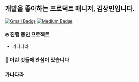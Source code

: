 ## 개발을 좋아하는 프로덕트 매니저, 김상민입니다.

[![Gmail Badge](https://img.shields.io/badge/-Gmail-d14836?style=for-the-badge&logo=Gmail&logoColor=white&link=mailto:plantstoen@gmail.com)](mailto:plantstoen@gmail.com)
[![Medium Badge](https://img.shields.io/badge/-Medium-black?style=for-the-badge&logo=Medium&logoColor=black&link=https://medium.com/@plantstoen)](https://medium.com/@plantstoen)

### 🔥 진행 중인 프로젝트
- 가나다라


### 🌱 이런 것들에 관심이 있습니다

### 가나다라
